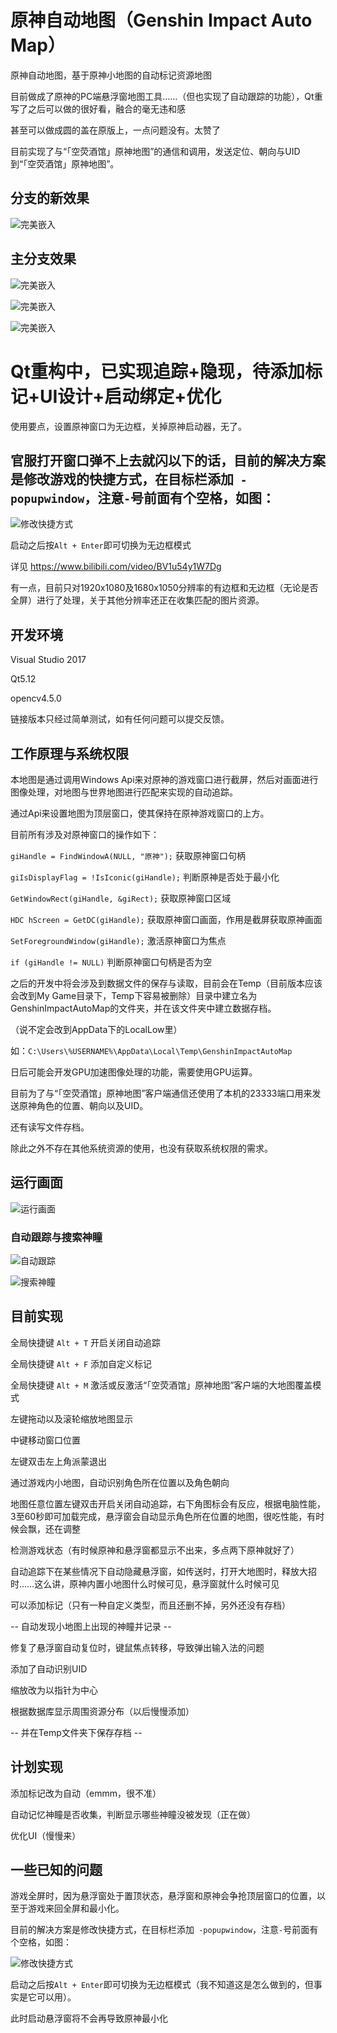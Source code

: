 # 原神自动地图（Genshin Impact Auto Map）
原神自动地图，基于原神小地图的自动标记资源地图

目前做成了原神的PC端悬浮窗地图工具……（但也实现了自动跟踪的功能），Qt重写了之后可以做的很好看，融合的毫无违和感

甚至可以做成圆的盖在原版上，一点问题没有。太赞了

目前实现了与“「空荧酒馆」原神地图”的通信和调用，发送定位、朝向与UID到“「空荧酒馆」原神地图”。

## 分支的新效果

![完美嵌入](https://github.com/GengGode/GenshinImpact_AutoMap/blob/master/Image/Snipaste_2021-02-23_20-51-30.png)

## 主分支效果

![完美嵌入](https://github.com/GengGode/GenshinImpact_AutoMap/blob/master/Image/Snipaste_2021-02-19_20-27-21.png)

![完美嵌入](https://github.com/GengGode/GenshinImpact_AutoMap/blob/master/Image/Snipaste_2021-02-19_20-30-23.png)

![完美嵌入](https://github.com/GengGode/GenshinImpact_AutoMap/blob/master/Image/Snipaste_2021-02-19_20-32-53.png)

# Qt重构中，已实现追踪+隐现，待添加标记+UI设计+启动绑定+优化
 
使用要点，设置原神窗口为无边框，关掉原神启动器，无了。

## 官服打开窗口弹不上去就闪以下的话，目前的解决方案是修改游戏的快捷方式，在目标栏添加` -popupwindow`，注意`-`号前面有个空格，如图：

![修改快捷方式](https://github.com/GengGode/GenshinImpact_AutoMap/blob/master/GenshinImpact_Map_Test_1/Img/Snipaste_2021-01-31_22-57-14.png)

启动之后按`Alt + Enter`即可切换为无边框模式

详见 https://www.bilibili.com/video/BV1u54y1W7Dg

有一点，目前只对1920x1080及1680x1050分辨率的有边框和无边框（无论是否全屏）进行了处理，关于其他分辨率还正在收集匹配的图片资源。

## 开发环境

Visual Studio 2017 

Qt5.12

opencv4.5.0

链接版本只经过简单测试，如有任何问题可以提交反馈。

## 工作原理与系统权限

本地图是通过调用Windows Api来对原神的游戏窗口进行截屏，然后对画面进行图像处理，对地图与世界地图进行匹配来实现的自动追踪。

通过Api来设置地图为顶层窗口，使其保持在原神游戏窗口的上方。

目前所有涉及对原神窗口的操作如下：

`giHandle = FindWindowA(NULL, "原神");` 获取原神窗口句柄

`giIsDisplayFlag = !IsIconic(giHandle);` 判断原神是否处于最小化

`GetWindowRect(giHandle, &giRect);` 获取原神窗口区域

`HDC hScreen = GetDC(giHandle);` 获取原神窗口画面，作用是截屏获取原神画面

`SetForegroundWindow(giHandle);` 激活原神窗口为焦点

`if (giHandle != NULL)` 判断原神窗口句柄是否为空

之后的开发中将会涉及到数据文件的保存与读取，目前会在Temp（目前版本应该会改到My Game目录下，Temp下容易被删除）目录中建立名为GenshinImpactAutoMap的文件夹，并在该文件夹中建立数据存档。

（说不定会改到AppData下的LocalLow里）

如：`C:\Users\%USERNAME%\AppData\Local\Temp\GenshinImpactAutoMap`

日后可能会开发GPU加速图像处理的功能，需要使用GPU运算。

目前为了与“「空荧酒馆」原神地图”客户端通信还使用了本机的23333端口用来发送原神角色的位置、朝向以及UID。

还有读写文件存档。

除此之外不存在其他系统资源的使用，也没有获取系统权限的需求。

## 运行画面

![运行画面](https://github.com/GengGode/GenshinImpact_AutoMap/blob/master/GenshinImpact_Map_Test_1/Img/Snipaste_2021-01-31_23-13-55.png)


### 自动跟踪与搜索神瞳

![自动跟踪](https://github.com/GengGode/GenshinImpact_AutoMap/blob/master/GenshinImpact_Map_Test_1/Img/2021-01-27%2000-27-55_5.gif)


![搜索神瞳](https://github.com/GengGode/GenshinImpact_AutoMap/blob/master/GenshinImpact_Map_Test_1/Img/2021-01-27%2000-27-55_3.gif)

## 目前实现

全局快捷键 `Alt + T` 开启关闭自动追踪

全局快捷键 `Alt + F` 添加自定义标记

全局快捷键 `Alt + M` 激活或反激活“「空荧酒馆」原神地图”客户端的大地图覆盖模式

左键拖动以及滚轮缩放地图显示

中键移动窗口位置

左键双击左上角派蒙退出

通过游戏内小地图，自动识别角色所在位置以及角色朝向

地图任意位置左键双击开启关闭自动追踪，右下角图标会有反应，根据电脑性能，3至60秒即可加载完成，悬浮窗会自动显示角色所在位置的地图，很吃性能，有时候会飘，还在调整

检测游戏状态（有时候原神和悬浮窗都显示不出来，多点两下原神就好了）

自动追踪下在某些情况下自动隐藏悬浮窗，如传送时，打开大地图时，释放大招时……这么讲，原神内置小地图什么时候可见，悬浮窗就什么时候可见

可以添加标记（只有一种自定义类型，而且还删不掉，另外还没有存档）

-- 自动发现小地图上出现的神瞳并记录 --

修复了悬浮窗自动复位时，键鼠焦点转移，导致弹出输入法的问题

添加了自动识别UID

缩放改为以指针为中心

根据数据库显示周围资源分布（以后慢慢添加）

-- 并在Temp文件夹下保存存档 --

## 计划实现

添加标记改为自动（emmm，很不准）

自动记忆神瞳是否收集，判断显示哪些神瞳没被发现（正在做）

优化UI（慢慢来）

## 一些已知的问题

游戏全屏时，因为悬浮窗处于置顶状态，悬浮窗和原神会争抢顶层窗口的位置，以至于游戏来回全屏和最小化。

目前的解决方案是修改快捷方式，在目标栏添加` -popupwindow`，注意`-`号前面有个空格，如图：

![修改快捷方式](https://github.com/GengGode/GenshinImpact_AutoMap/blob/master/GenshinImpact_Map_Test_1/Img/Snipaste_2021-01-31_22-57-14.png)

启动之后按`Alt + Enter`即可切换为无边框模式（我不知道这是怎么做到的，但事实是它可以用）。

此时启动悬浮窗将不会再导致原神最小化
